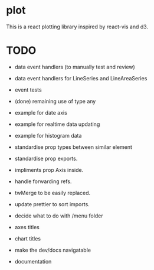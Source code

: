 # plot

This is a react plotting library inspired by react-vis and d3.

# TODO

- data event handlers (to manually test and review)
- data event handlers for LineSeries and LineAreaSeries
- event tests
- (done) remaining use of type any
- example for date axis
- example for realtime data updating
- example for histogram data
- standardise prop types between similar element
- standardise prop exports.
- impliments prop Axis inside.
- handle forwarding refs.
- twMerge to be easily replaced.
- update prettier to sort imports.
- decide what to do with /menu folder
- axes titles
- chart titles

- make the dev/docs navigatable
- documentation
